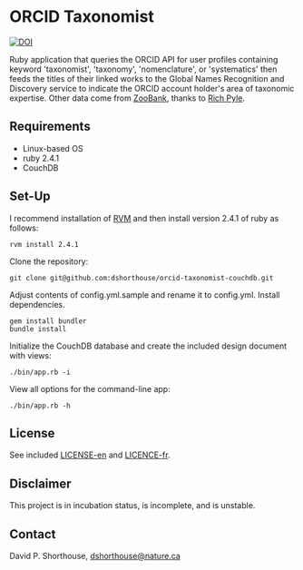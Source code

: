 ORCID Taxonomist
===============================================

[![DOI](https://zenodo.org/badge/126773540.svg)](https://zenodo.org/badge/latestdoi/126773540)

Ruby application that queries the ORCID API for user profiles containing keyword 'taxonomist', 'taxonomy', 'nomenclature', or 'systematics' then feeds the titles of their linked works to the Global Names Recognition and Discovery service to indicate the ORCID account holder's area of taxonomic expertise. Other data come from [ZooBank](http://zoobank.org/), thanks to [Rich Pyle](https://github.com/deepreef).

Requirements
------------
- Linux-based OS
- ruby 2.4.1
- CouchDB

Set-Up
------

I recommend installation of [RVM](https://rvm.io/) and then install version 2.4.1 of ruby as follows:

`rvm install 2.4.1`

Clone the repository:

`git clone git@github.com:dshorthouse/orcid-taxonomist-couchdb.git`

Adjust contents of config.yml.sample and rename it to config.yml. Install dependencies.

```
gem install bundler
bundle install
```

Initialize the CouchDB database and create the included design document with views:

`./bin/app.rb -i`

View all options for the command-line app:

`./bin/app.rb -h`

License
-------
See included [LICENSE-en](LICENSE-en) and [LICENCE-fr](LICENCE-fr).

Disclaimer
----------
This project is in incubation status, is incomplete, and is unstable.

Contact
-------
David P. Shorthouse, <dshorthouse@nature.ca>